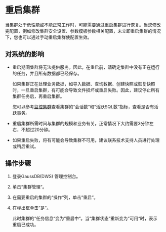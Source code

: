 # 重启集群<a name="dws_01_0024"></a>

当集群处于低性能或不能正常工作时，可能需要通过重启集群进行恢复。当您修改完配置，例如修改集群安全设置、参数模板参数相关配置，未立即重启集群的情况下，您也可以通过手动重启集群使配置生效。

## 对系统的影响<a name="section33979687105031"></a>

-   重启期间集群将无法提供服务。因此，在重启前，请确定集群中没有正在运行的任务，并且所有数据都已经保存。

    如果集群正在处理业务数据，如导入数据、查询数据、创建快照或恢复快照时，一旦重启集群，有可能会导致文件损坏或重启失败。因此，建议停止所有集群任务后，再重启集群。

    您可以参考[监控集群](监控集群.md)查看集群的“会话数“和“活跃SQL数“指标，查看是否有活跃事务。

-   重启集群所需时间与集群的规模和业务有关，正常情况下大约需要3分钟左右，不超过20分钟。
-   如果重启失败，将有可能会导致集群不可用，建议联系技术支持人员进行处理或稍后重试。

## 操作步骤<a name="section59074732104918"></a>

1.  登录GaussDB\(DWS\) 管理控制台。
2.  单击“集群管理“。
3.  在需要重启的集群的“操作“列，单击“重启“。
4.  在弹出框单击“是“。

    此时集群的“任务信息“变为“重启中“。当“集群状态“重新变为“可用“时，表示重启已成功。


